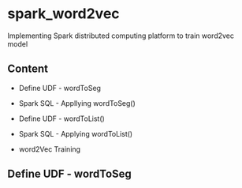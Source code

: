 # spark_word2vec
Implementing Spark distributed computing platform to train word2vec model


## Content
* Define UDF - wordToSeg

* Spark SQL - Appllying wordToSeg()

* Define UDF - wordToList()

* Spark SQL - Applying wordToList()

* word2Vec Training


## Define UDF - wordToSeg


